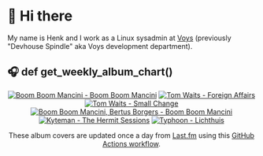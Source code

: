 # 👋 Hi there

My name is Henk and I work as a Linux sysadmin at <a href="https://www.voys.co/about/">Voys</a> (previously "Devhouse Spindle" aka Voys development department).

## 🎧 def get_weekly_album_chart()
<!-- lastfm -->
<p align="center"><a href="https://www.last.fm/music/Boom+Boom+Mancini/Boom+Boom+Mancini"><img src="https://lastfm.freetls.fastly.net/i/u/64s/da743dc71eaf11968539b00a77c3dcd8.jpg" title="Boom Boom Mancini - Boom Boom Mancini"></a> <a href="https://www.last.fm/music/Tom+Waits/Foreign+Affairs"><img src="https://lastfm.freetls.fastly.net/i/u/64s/a677928812ad4c72b81a9d5f279d6072.png" title="Tom Waits - Foreign Affairs"></a> <a href="https://www.last.fm/music/Tom+Waits/Small+Change"><img src="https://lastfm.freetls.fastly.net/i/u/64s/8582bb4e00317be8e080e715b3f4ca04.jpg" title="Tom Waits - Small Change"></a> <a href="https://www.last.fm/music/Boom+Boom+Mancini,+Bertus+Borgers/Boom+Boom+Mancini"><img src="https://lastfm.freetls.fastly.net/i/u/64s/4998a94a54482084f0c476f39a5a8d9a.jpg" title="Boom Boom Mancini, Bertus Borgers - Boom Boom Mancini"></a> <a href="https://www.last.fm/music/Kyteman/The+Hermit+Sessions"><img src="https://lastfm.freetls.fastly.net/i/u/64s/66db856b1b9e4d15b08905635e6e9bd9.jpg" title="Kyteman - The Hermit Sessions"></a> <a href="https://www.last.fm/music/Typhoon/Lichthuis"><img src="https://lastfm.freetls.fastly.net/i/u/64s/8d96520d61bf5ac87b4c645704c3b335.jpg" title="Typhoon - Lichthuis"></a> </p>

<p align="center">These album covers are updated once a day from <a href="https://www.last.fm/user/hbokh">Last.fm</a> using this <a href="https://github.com/marketplace/actions/lastfm-to-markdown">GitHub Actions workflow</a>.</p>
